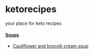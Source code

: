 # ketorecipes
your place for keto recipes 

#### [Soups](https://github.com/xopo/ketorecipes/tree/master/soups)

  * [Cauliflower and brocolli cream soup](https://github.com/xopo/ketorecipes/tree/master/soups/cauliflower-brocolli-cream-soup)